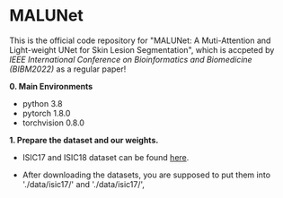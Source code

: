 # MALUNet
This is the official code repository for "MALUNet: A Muti-Attention and Light-weight UNet for Skin Lesion Segmentation", which is accpeted by *IEEE International Conference on Bioinformatics and Biomedicine (BIBM2022)* as a regular paper!

**0. Main Environments**
- python 3.8
- pytorch 1.8.0
- torchvision 0.8.0

**1. Prepare the dataset and our weights.**

- ISIC17 and ISIC18 dataset can be found [here](https://challenge.isic-archive.com/data/). 

- After downloading the datasets, you are supposed to put them into './data/isic17/' and './data/isic17/', 
